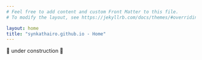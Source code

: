```yaml
---
# Feel free to add content and custom Front Matter to this file.
# To modify the layout, see https://jekyllrb.com/docs/themes/#overriding-theme-defaults

layout: home
title: "synkathairo.github.io - Home"
---
```


🚧 under construction 🚧